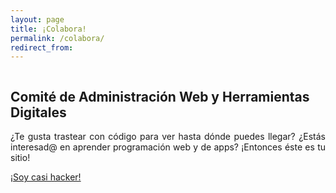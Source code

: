 ```yaml
---
layout: page
title: ¡Colabora!
permalink: /colabora/
redirect_from:
---
```


<div class="row">
  <div class="column">
    <div class="icon-block">
     <h2 class="center">Comité de Administración Web y Herramientas Digitales</h2>
     <p class="light" align="justify">¿Te gusta trastear con código para ver hasta dónde puedes llegar? ¿Estás interesad@ en aprender programación web y de apps? ¡Entonces éste es tu sitio!</p>
    </div>   
      <div class="column">
     <a href="{{ site.url }}/about/" id="about-button" class="btn-large waves-effect waves-light">¡Soy casi hacker!</a>
      </div>
   </div>
</div>


       
